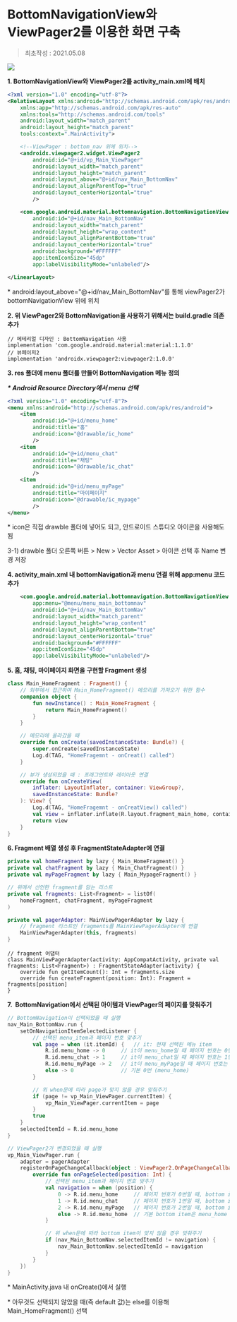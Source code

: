 # BottomNavigationView와 ViewPager2를 이용한 화면 구축
> 최초작성 : 2021.05.08

![](./image/bottomnav-viewpager-complete.gif)

**1\. BottomNavigationView와 ViewPager2를 activity\_main.xml에 배치**

```xml
<?xml version="1.0" encoding="utf-8"?>
<RelativeLayout xmlns:android="http://schemas.android.com/apk/res/android"
    xmlns:app="http://schemas.android.com/apk/res-auto"
    xmlns:tools="http://schemas.android.com/tools"
    android:layout_width="match_parent"
    android:layout_height="match_parent"
    tools:context=".MainActivity">

    <!--ViewPager : bottom_nav 위에 위치-->
    <androidx.viewpager2.widget.ViewPager2
        android:id="@+id/vp_Main_ViewPager"
        android:layout_width="match_parent"
        android:layout_height="match_parent"
        android:layout_above="@+id/nav_Main_BottomNav"
        android:layout_alignParentTop="true"
        android:layout_centerHorizontal="true"
        />

    <com.google.android.material.bottomnavigation.BottomNavigationView
        android:id="@+id/nav_Main_BottomNav"
        android:layout_width="match_parent"
        android:layout_height="wrap_content"
        android:layout_alignParentBottom="true"
        android:layout_centerHorizontal="true"
        android:background="#FFFFFF"
        app:itemIconSize="45dp"
        app:labelVisibilityMode="unlabeled"/>

</LinearLayout>
```

\* android:layout\_above="@+id/nav\_Main\_BottomNav"를 통해 viewPager2가 bottomNavigationView 위에 위치

**2\. 위 ViewPager2와 BottomNavigation을 사용하기 위해서는 build.gradle 의존 추가**

```
// 메테리얼 디자인 : BottomNavigation 사용
implementation 'com.google.android.material:material:1.1.0'
// 뷰페이저2
implementation 'androidx.viewpager2:viewpager2:1.0.0'
```

**3\. res 폴더에 menu 폴더를 만들어 BottomNavigation 메뉴 정의**

**_\* Android Resource Directory에서 menu 선택_**

```xml
<?xml version="1.0" encoding="utf-8"?>
<menu xmlns:android="http://schemas.android.com/apk/res/android">
    <item
        android:id="@+id/menu_home"
        android:title="홈"
        android:icon="@drawable/ic_home"
        />
    <item
        android:id="@+id/menu_chat"
        android:title="채팅"
        android:icon="@drawable/ic_chat"
        />
    <item
        android:id="@+id/menu_myPage"
        android:title="마이페이지"
        android:icon="@drawable/ic_mypage"
        />
</menu>
```

\* icon은 직접 drawble 폴더에 넣어도 되고, 안드로이드 스튜디오 아이콘을 사용해도 됨

3-1) drawble 폴더 오른쪽 버튼 > New > Vector Asset > 아이콘 선택 후 Name 변경 저장

**4\. activity\_main.xml 내 bottomNavigation과 menu 연결 위해 app:menu 코드 추가**

```xml
    <com.google.android.material.bottomnavigation.BottomNavigationView
        app:menu="@menu/menu_main_bottomnav"
        android:id="@+id/nav_Main_BottomNav"
        android:layout_width="match_parent"
        android:layout_height="wrap_content"
        android:layout_alignParentBottom="true"
        android:layout_centerHorizontal="true"
        android:background="#FFFFFF"
        app:itemIconSize="45dp"
        app:labelVisibilityMode="unlabeled"/>
```

**5\. 홈, 채팅, 마이페이지 화면을 구현할 Fragment 생성**

```kt
class Main_HomeFragment : Fragment() {
    // 외부에서 접근하여 Main_HomeFragment() 메모리를 가져오기 위한 함수
    companion object {
        fun newInstance() : Main_HomeFragment {
            return Main_HomeFragment()
        }
    }

    // 메모리에 올라갔을 때
    override fun onCreate(savedInstanceState: Bundle?) {
        super.onCreate(savedInstanceState)
        Log.d(TAG, "HomeFragemnt - onCreat() called")
    }

    // 뷰가 생성되었을 때 : 프래그먼트와 레이아웃 연결
    override fun onCreateView(
        inflater: LayoutInflater, container: ViewGroup?,
        savedInstanceState: Bundle?
    ): View? {
        Log.d(TAG, "HomeFragemnt - onCreatView() called")
        val view = inflater.inflate(R.layout.fragment_main_home, container, false)
        return view
    }
}
```

**6\. Fragment 배열 생성 후 FragmentStateAdapter에 연결**

```kotlin
private val homeFragment by lazy { Main_HomeFragment() }
private val chatFragment by lazy { Main_ChatFragment() }
private val myPageFragment by lazy { Main_MypageFragment() }

// 위에서 선언한 fragment를 담는 리스트
private val fragments: List<Fragment> = listOf(
	homeFragment, chatFragment, myPageFragment
)

private val pagerAdapter: MainViewPagerAdapter by lazy {
	// fragment 리스트인 fragments를 MainViewPagerAdapter에 연결
	MainViewPagerAdapter(this, fragments)
}
```

```
// fragment 어댑터
class MainViewPagerAdapter(activity: AppCompatActivity, private val fragments: List<Fragment>) : FragmentStateAdapter(activity) {
    override fun getItemCount(): Int = fragments.size
    override fun createFragment(position: Int): Fragment = fragments[position]
}
```

**7.  BottomNavigation에서 선택된 아이템과 ViewPager의 페이지를 맞춰주기**

```kotlin
// BottomNavigation이 선택되었을 때 실행
nav_Main_BottomNav.run {
    setOnNavigationItemSelectedListener {
        // 선택된 menu_item과 페이지 번호 맞추기
        val page = when (it.itemId) {   // it: 현재 선택된 메뉴 item
            R.id.menu_home -> 0     // it이 menu_home일 때 페이지 번호는 0번
            R.id.menu_chat -> 1     // it이 menu_chat일 때 페이지 번호는 1번
            R.id.menu_myPage -> 2   // it이 menu_myPage일 때 페이지 번호는 2번
            else -> 0               // 기본 0번 (menu_home)
        }

        // 위 when문에 따라 page가 맞지 않을 경우 맞춰주기
        if (page != vp_Main_ViewPager.currentItem) {
            vp_Main_ViewPager.currentItem = page
        }
        true
    }
    selectedItemId = R.id.menu_home
}

// ViewPager2가 변경되었을 때 실행
vp_Main_ViewPager.run {
    adapter = pagerAdapter
    registerOnPageChangeCallback(object : ViewPager2.OnPageChangeCallback() {
        override fun onPageSelected(position: Int) {
            // 선택된 menu_item과 페이지 번호 맞추기
            val navigation = when (position) {
                0 -> R.id.menu_home     // 페이지 번호가 0번일 때, bottom item은 menu_home
                1 -> R.id.menu_chat     // 페이지 번호가 1번일 때, bottom item은 menu_chat
                2 -> R.id.menu_myPage   // 페이지 번호가 2번일 때, bottom item은 menu_myPage
                else -> R.id.menu_home  // 기본 bottom item은 menu_home
            }

            // 위 when문에 따라 bottom item이 맞지 않을 경우 맞춰주기
            if (nav_Main_BottomNav.selectedItemId != navigation) {
                nav_Main_BottomNav.selectedItemId = navigation
            }
        }
    })
}
```

\* MainActivity.java 내 onCreate()에서 실행

\* 아무것도 선택되지 않았을 때(즉 default 값)는 else를 이용해 Main\_HomeFragment() 선택